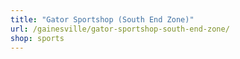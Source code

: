 ```yaml
---
title: "Gator Sportshop (South End Zone)"
url: /gainesville/gator-sportshop-south-end-zone/
shop: sports
---
```


